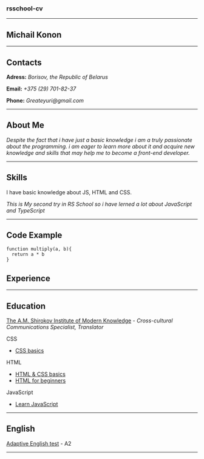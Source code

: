 ### rsschool-cv
***
## __Michail Konon__
***
## Contacts
__Adress:__ _Borisov, the Republic of Belarus_

__Email:__ _+375 (29) 701-82-37_

__Phone:__ _Greateyuri@gmail.com_

---
## About Me

_Despite the fact that i have just a basic knowledge i am a truly passionate about the programming. i am eager to learn more about it and acquire new knowledge and skills that may help me to become a front-end developer._

---
## Skills
I have basic knowledge about JS, HTML and CSS.

_This is My second try in RS School so i have lerned a lot about JavaScript and TypeScript_

---
## Code Example

```
function multiply(a, b){
  return a * b
}
```
## Experience
---
## Education
[The A.M. Shirokov Institute of Modern Knowledge](https://isz.minsk.by/) - _Cross-cultural Communications Specialist, Translator_

CSS 
+ [CSS basics](https://ru.code-basics.com/languages/css)

HTML  
+ [HTML & CSS basics](https://htmlacademy.ru/courses/297)
+ [HTML for beginners](https://ru.code-basics.com/languages/html)

JavaScript 
+ [Learn JavaScript](https://www.codecademy.com/learn/introduction-to-javascript)

---
## English
[Adaptive English test](https://examinator.epam.com/Main/PersonalAssignments/) - A2

***
